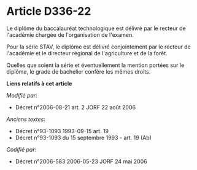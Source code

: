 # Article D336-22

Le diplôme du baccalauréat technologique est délivré par le recteur de l'académie chargée de l'organisation de l'examen.

Pour la série STAV, le diplôme est délivré conjointement par le recteur de l'académie et le directeur régional de
l'agriculture et de la forêt.

Quelles que soient la série et éventuellement la mention portées sur le diplôme, le grade de bachelier confère les mêmes
droits.

**Liens relatifs à cet article**

_Modifié par_:

  - Décret n°2006-08-21 art. 2 JORF 22 août 2006

_Anciens textes_:

  - Décret n°93-1093 1993-09-15 art. 19
  - Décret n°93-1093 du 15 septembre 1993 - art. 19 (Ab)

_Codifié par_:

  - Décret n°2006-583 2006-05-23 JORF 24 mai 2006
